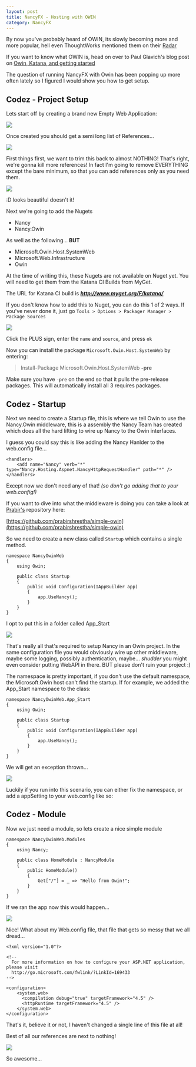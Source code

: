 ```yaml
---
layout: post
title: NancyFX - Hosting with OWIN
category: NancyFX
---
```


By now you've probably heard of OWIN, its slowly becoming more and more popular, hell even ThoughtWorks mentioned them on their [Radar](http://www.thoughtworks.com/radar)

If you want to know what OWIN is, head on over to Paul Glavich's blog post on [Owin, Katana, and getting started](http://weblogs.asp.net/pglavich/)

The question of running NancyFX with Owin has been popping up more often lately so I figured I would show you how to get setup. 

## Codez - Project Setup

Lets start off by creating a brand new Empty Web Application:

![](/images/nancyfx-owin-1.png)

<!--excerpt-->

Once created you should get a semi long list of References...

![](/images/nancyfx-owin-2.png)

First things first, we want to trim this back to almost NOTHING! That's right, we're gonna kill more references! In fact I'm going to remove EVERYTHING except the bare minimum, so that you can add references only as you need them.

![](/images/nancyfx-owin-3.png)

:D looks beautiful doesn't it!

Next we're going to add the Nugets

 - Nancy
 - Nancy.Owin

As well as the following... **BUT**

 - Microsoft.Owin.Host.SystemWeb
 - Microsoft.Web.Infrastructure
 - Owin

At the time of writing this, these Nugets are not available on Nuget yet. You will need to get them from the Katana CI Builds from MyGet.

The URL for Katana CI build is ***http://www.myget.org/F/katana/*** 

If you don't know how to add this to Nuget, you can do this 1 of 2 ways. If you've never done it, just go `Tools > Options > Packager Manager > Package Sources`

![](/images/nancyfx-owin-4.png)

Click the PLUS sign, enter the `name` and `source`, and press `ok`

Now you can install the package `Microsoft.Owin.Host.SystemWeb` by entering:

> Install-Package Microsoft.Owin.Host.SystemWeb **-pre**

Make sure you have `-pre` on the end so that it pulls the pre-release packages. This will automatically install all 3 requires packages.

## Codez - Startup

Next we need to create a Startup file, this is where we tell Owin to use the Nancy.Owin middleware, this is a assembly the Nancy Team has created which does all the hard lifting to wire up Nancy to the Owin interfaces. 

I guess you could say this is like adding the Nancy Hanlder to the web.config file...

	<handlers>
	    <add name="Nancy" verb="*" type="Nancy.Hosting.Aspnet.NancyHttpRequestHandler" path="*" />
	</handlers>

Except now we don't need any of that! *(so don't go adding that to your web.config!)*

If you want to dive into what the middleware is doing you can take a look at [Prabir's](https://twitter.com/PrabirShrestha) repository here:

[https://github.com/prabirshrestha/simple-owin](https://github.com/prabirshrestha/simple-owin)

So we need to create a new class called `Startup` which contains a single method.

	namespace NancyOwinWeb
	{
	    using Owin;
	
	    public class Startup
	    {
	        public void Configuration(IAppBuilder app)
	        {
	            app.UseNancy();
	        }
	    }
	}

I opt to put this in a folder called App_Start

![](/images/nancyfx-owin-5.png)

That's really all that's required to setup Nancy in an Owin project. In the same configuration file you would obviously wire up other middleware, maybe some logging, possibly authentication, maybe... *shudder* you might even consider putting WebAPI in there. BUT please don't ruin your project :)

The namespace is pretty important, if you don't use the default namespace, the Microsoft.Owin host can't find the startup. If for example, we added the App_Start namespace to the class:

	namespace NancyOwinWeb.App_Start
	{
	    using Owin;
	
	    public class Startup
	    {
	        public void Configuration(IAppBuilder app)
	        {
	            app.UseNancy();
	        }
	    }
	}

We will get an exception thrown...

![](/images/nancyfx-owin-8.png)

Luckily if you run into this scenario, you can either fix the namespace, or add a appSetting to your web.config like so:

<add key="owin:AppStartup" value="NancyOwinWeb.App_Start.Startup, NancyOwinWeb" />

## Codez - Module

Now we just need a module, so lets create a nice simple module

	namespace NancyOwinWeb.Modules
	{
	    using Nancy;
	
	    public class HomeModule : NancyModule
	    {
	        public HomeModule()
	        {
	            Get["/"] = _ => "Hello from Owin!";
	        }
	    }
	}

If we ran the app now this would happen...

![](/images/nancyfx-owin-6.png)

Nice! What about my Web.config file, that file that gets so messy that we all dread...

	<?xml version="1.0"?>
	
	<!--
	  For more information on how to configure your ASP.NET application, please visit
	  http://go.microsoft.com/fwlink/?LinkId=169433
    -->
	
	<configuration>
	    <system.web>
	      <compilation debug="true" targetFramework="4.5" />
	      <httpRuntime targetFramework="4.5" />
	    </system.web>	
	</configuration>

That's it, believe it or not, I haven't changed a single line of this file at all!

Best of all our references are next to nothing!

![](/images/nancyfx-owin-7.png)

So awesome...